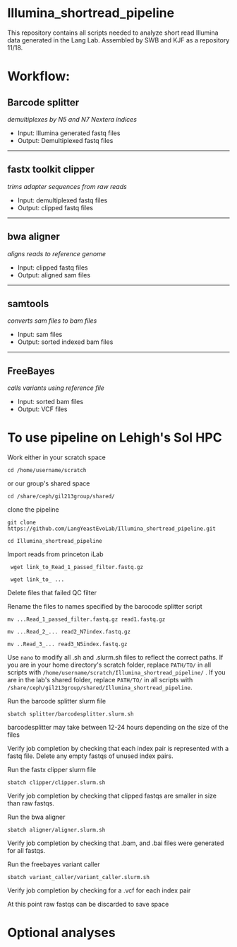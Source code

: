 # Illumina_shortread_pipeline

This repository contains all scripts needed to analyze short read Illumina data generated in the Lang Lab. Assembled by SWB and KJF as a repository 11/18. 

# Workflow: 

## Barcode splitter 
*demultiplexes by N5 and N7 Nextera indices* 
- Input: Illumina generated fastq files 
- Output: Demultiplexed fastq files 
---
## fastx toolkit clipper 
*trims adapter sequences from raw reads* 
- Input: demultiplexed fastq files
- Output: clipped fastq files  
---
## bwa aligner 
*aligns reads to reference genome* 
- Input: clipped fastq files
- Output: aligned sam files 
---
## samtools 
*converts sam files to bam files* 
- Input: sam files
- Output: sorted indexed bam files   
---
## FreeBayes 
*calls variants using reference file* 
- Input: sorted bam files
- Output: VCF files  

# To use pipeline on Lehigh's Sol HPC

Work either in your scratch space  

`cd /home/username/scratch`

or our group's shared space

`cd /share/ceph/gil213group/shared/`

clone the pipeline 

`git clone https://github.com/LangYeastEvoLab/Illumina_shortread_pipeline.git`

`cd Illumina_shortread_pipeline`


Import reads from princeton iLab 

` wget link_to_Read_1_passed_filter.fastq.gz`

` wget link_to_ ...`

 Delete files that failed QC filter
 
 Rename the files to names specified by the barocode splitter script 
 
 `mv ...Read_1_passed_filter.fastq.gz read1.fastq.gz`
 
 `mv ...Read_2_... read2_N7index.fastq.gz`
 
 `mv ..Read_3_... read3_N5index.fastq.gz`
 
Use `nano` to modify all .sh and .slurm.sh files to reflect the correct paths. If you are in your home directory's scratch folder, replace `PATH/TO/` in all scripts with `/home/username/scratch/Illumina_shortread_pipeline/` . If you are in the lab's shared folder, replace `PATH/TO/` in all scripts with `/share/ceph/gil213group/shared/Illumina_shortread_pipeline`.

Run the barcode splitter slurm file

`sbatch splitter/barcodesplitter.slurm.sh`

barcodesplitter may take between 12-24 hours depending on the size of the files

Verify job completion by checking that each index pair is represented with a fastq file. Delete any empty fastqs of unused index pairs. 

Run the fastx clipper slurm file

`sbatch clipper/clipper.slurm.sh` 

Verify job completion by checking that clipped fastqs are smaller in size than raw fastqs. 

Run the bwa aligner 

`sbatch aligner/aligner.slurm.sh` 

Verify job completion by checking that .bam, and .bai files were generated for all fastqs. 

Run the freebayes variant caller 

`sbatch variant_caller/variant_caller.slurm.sh` 

Verify job completion by checking for a .vcf for each index pair

At this point raw fastqs can be discarded to save space 

# Optional analyses


